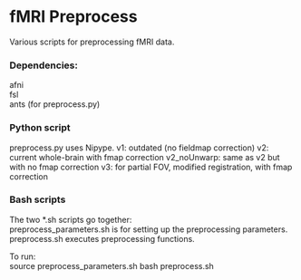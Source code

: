 # fMRI Preprocess

Various scripts for preprocessing fMRI data.

### Dependencies: 
afni\
fsl\
ants (for preprocess.py)

### Python script
preprocess.py uses Nipype.
v1: outdated (no fieldmap correction)
v2: current whole-brain with fmap correction
v2_noUnwarp: same as v2 but with no fmap correction
v3: for partial FOV, modified registration, with fmap correction

### Bash scripts
The two *.sh scripts go together:\
preprocess_parameters.sh is for setting up the preprocessing parameters.\
preprocess.sh executes preprocessing functions.

To run:\
source preprocess_parameters.sh
bash preprocess.sh

